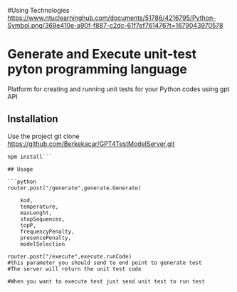 #Using Technologies
https://www.ntuclearninghub.com/documents/51786/4216795/Python-Symbol.png/369e410e-a90f-f887-c2dc-61f7ef761476?t=1679043970578
# Generate and Execute unit-test pyton programming language

Platform for creating and running unit tests for your Python codes using gpt API

## Installation

Use the project git clone https://github.com/Berkekacar/GPT4TestModelServer.git

```
npm install```

## Usage

```python
router.post("/generate",generate.Generate)

    kod,
    temperature,
    maxLenght,
    stopSequences,
    topP,
    frequencyPenalty,
    presencePenalty,
    modelSelection

router.post("/execute",execute.runCode)
#this parameter you should send to end point to generate test
#The server will return the unit test code 

#When you want to execute test just send unit test to run test
